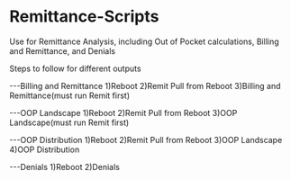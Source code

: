 # Remittance-Scripts
Use for Remittance Analysis, including Out of Pocket calculations, Billing and Remittance, and Denials

Steps to follow for different outputs

---Billing and Remittance
1)Reboot 
2)Remit Pull from Reboot
3)Billing and Remittance(must run Remit first)


---OOP Landscape
1)Reboot 
2)Remit Pull from Reboot
3)OOP Landscape(must run Remit first)


---OOP Distribution
1)Reboot 
2)Remit Pull from Reboot
3)OOP Landscape
4)OOP Distribution


---Denials
1)Reboot 
2)Denials
